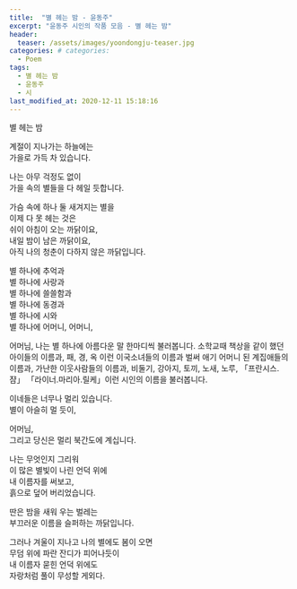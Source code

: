 ```yaml
---  
title:  "별 헤는 밤 - 윤동주"  
excerpt: "윤동주 시인의 작품 모음 - 별 헤는 밤"  
header:  
  teaser: /assets/images/yoondongju-teaser.jpg  
categories: # categories:  
  - Poem  
tags:  
  - 별 헤는 밤  
  - 윤동주  
  - 시  
last_modified_at: 2020-12-11 15:18:16  
---  
```



별 헤는 밤

계절이 지나가는 하늘에는  
가을로 가득 차 있습니다.

나는 아무 걱정도 없이  
가을 속의 별들을 다 헤일 듯합니다.

가슴 속에 하나 둘 새겨지는 별을  
이제 다 못 헤는 것은  
쉬이 아침이 오는 까닭이요,  
내일 밤이 남은 까닭이요,  
아직 나의 청춘이 다하지 않은 까닭입니다.

별 하나에 추억과  
별 하나에 사랑과  
별 하나에 쓸쓸함과  
별 하나에 동경과  
별 하나에 시와  
별 하나에 어머니, 어머니,

어머님, 나는 별 하나에 아름다운 말 한마디씩 불러봅니다. 소학교때 책상을  같이 했던 아이들의 이름과, 패, 경, 옥 이런 이국소녀들의 이름과 벌써 애기  어머니 된 계집애들의 이름과, 가난한 이웃사람들의 이름과, 비둘기, 강아지,  토끼, 노새, 노루, 「프란시스.쟘」 「라이너.마리아.릴케」이런 시인의 이름을 불러봅니다.

이네들은 너무나 멀리 있습니다.  
별이 아슬히 멀 듯이,

어머님,  
그리고 당신은 멀리 북간도에 계십니다.

나는 무엇인지 그리워  
이 많은 별빛이 나린 언덕 위에  
내 이름자를 써보고,  
흙으로 덮어 버리었습니다.  

딴은 밤을 새워 우는 벌레는  
부끄러운 이름을 슬퍼하는 까닭입니다.

그러나 겨울이 지나고 나의 별에도 봄이 오면  
무덤 위에 파란 잔디가 피어나듯이  
내 이름자 묻힌 언덕 위에도  
자랑처럼 풀이 무성할 게외다.